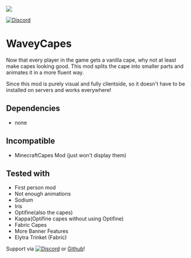 ![](https://tr7zw.dev/curse/waveycapes-banner.jpg)

[![Discord](https://tr7zw.dev/curse/Discord-long.png)](https://discord.gg/2wKH8yeThf)

# WaveyCapes

Now that every player in the game gets a vanilla cape, why not at least make capes looking good. This mod splits the cape into smaller parts and animates it in a more fluent way.

Since this mod is purely visual and fully clientside, so it doesn't have to be installed on servers and works everywhere!

## Dependencies

- none

## Incompatible

- MinecraftCapes Mod (just won't display them)

## Tested with

- First person mod
- Not enough animations
- Sodium
- Iris
- Optifine(also the capes)
- Kappa(Optifine capes without using Optifine)
- Fabric Capes
- More Banner Features
- Elytra Trinket (Fabric)

Support via [![Discord](https://tr7zw.dev/curse/Discord.png)](https://discord.gg/2wKH8yeThf) or [Github](https://github.com/tr7zw/3d-skin-layers)!
